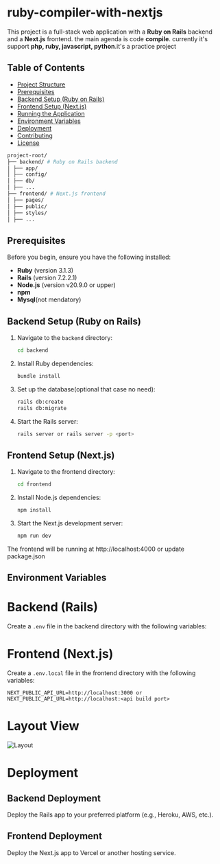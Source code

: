 # ruby-compiler-with-nextjs
This project is a full-stack web application with a **Ruby on Rails** backend and a **Next.js** frontend. the main agenda is code **compile**. currently it's support **php, ruby, javascript, python**.it's a practice project 

## Table of Contents

- [Project Structure](#project-structure)
- [Prerequisites](#prerequisites)
- [Backend Setup (Ruby on Rails)](#backend-setup-ruby-on-rails)
- [Frontend Setup (Next.js)](#frontend-setup-nextjs)
- [Running the Application](#running-the-application)
- [Environment Variables](#environment-variables)
- [Deployment](#deployment)
- [Contributing](#contributing)
- [License](#license)
  
``` bash
project-root/  
├── backend/ # Ruby on Rails backend  
│ ├── app/  
│ ├── config/  
│ ├── db/  
│ ├── ...  
├── frontend/ # Next.js frontend  
│ ├── pages/  
│ ├── public/  
│ ├── styles/  
│ ├── ...

```  

## Prerequisites

Before you begin, ensure you have the following installed:

- **Ruby** (version 3.1.3)
- **Rails** (version 7.2.2.1)
- **Node.js** (version v20.9.0 or upper)
- **npm**
- **Mysql**(not mendatory)

## Backend Setup (Ruby on Rails)

1. Navigate to the `backend` directory:
   ```bash
   cd backend
2. Install Ruby dependencies:
   ``` bash
   bundle install
3. Set up the database(optional that case no need):
   ``` bash
   rails db:create
   rails db:migrate
4. Start the Rails server:
   ``` bash
   rails server or rails server -p <port>

## Frontend Setup (Next.js)  

1. Navigate to the frontend directory:
   ``` bash
   cd frontend
2. Install Node.js dependencies:
   ``` bash
   npm install
2. Start the Next.js development server:
   ``` bash
   npm run dev


The frontend will be running at http://localhost:4000 or update package.json

## Environment Variables

# Backend (Rails)  

Create a `.env` file in the backend directory with the following variables:  

# Frontend (Next.js)  

Create a `.env.local` file in the frontend directory with the following variables:  

``` NEXT_PUBLIC_API_URL=http://localhost:3000 or NEXT_PUBLIC_API_URL=http://localhost:<api build port> ``` 


# Layout View
<img src="/image/layout.png" alt="Layout">



# Deployment

## Backend Deployment

Deploy the Rails app to your preferred platform (e.g., Heroku, AWS, etc.).

## Frontend Deployment

Deploy the Next.js app to Vercel or another hosting service.
  
